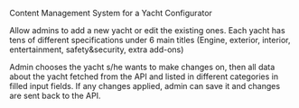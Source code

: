 Content Management System for a Yacht Configurator 

Allow admins to add a new yacht or edit the existing ones.
Each yacht has tens of different specifications under 6 main titles (Engine, exterior, interior, entertainment, safety&security, extra add-ons)

Admin chooses the yacht s/he wants to make changes on, then all data about the yacht fetched from the API and listed in different categories in filled input fields. If any changes applied, admin can save it and changes are sent back to the API. 

